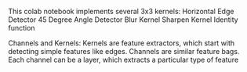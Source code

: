 This colab notebook implements several 3x3 kernels:
Horizontal Edge Detector
45 Degree Angle Detector
Blur Kernel
Sharpen Kernel
Identity function 


Channels and Kernels:
Kernels are feature extractors, which start with detecting simple features like edges.
Channels are similar feature bags. Each channel can be a layer, which extracts a particular type of feature
